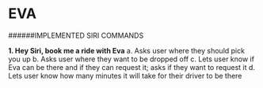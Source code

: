 # EVA

######IMPLEMENTED SIRI COMMANDS

**1. Hey Siri, book me a ride with Eva** 
    a. Asks user where they should pick you up 
    b. Asks user where they want to be dropped off 
    c. Lets user know if Eva can be there and if they can request it; asks if they want to request it
    d. Lets user know how many minutes it will take for their driver to be there 

